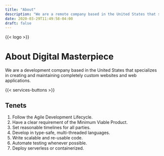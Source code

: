 ```yaml
---
title: "About"
description: "We are a remote company based in the United States that specializes in creating and maintaining completely custom websites and web applications."
date: 2020-03-29T11:49:58-04:00
draft: false
---
```


{{< logo >}}

# About Digital Masterpiece

We are a development company based in the United States that specializes in creating and maintaining completely custom websites and web applications.

{{< services-buttons >}}

## Tenets

1. Follow the Agile Development Lifecycle.
2. Have a clear requirement of the Minimum Viable Product.
3. Set reasonable timelines for all parties.
4. Develop in type-safe, multi-threaded languages.
5. Write scalable and re-usable code.
6. Automate testing whenever possible.
7. Deploy serverless or containerized.
